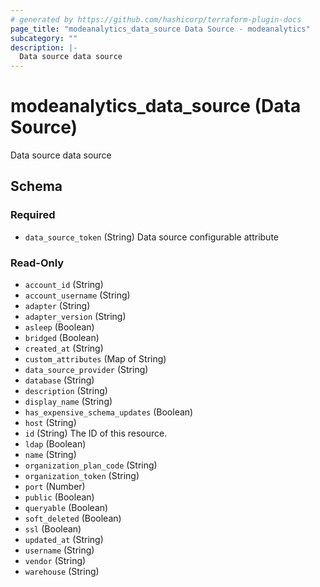 ```yaml
---
# generated by https://github.com/hashicorp/terraform-plugin-docs
page_title: "modeanalytics_data_source Data Source - modeanalytics"
subcategory: ""
description: |-
  Data source data source
---
```


# modeanalytics_data_source (Data Source)

Data source data source



<!-- schema generated by tfplugindocs -->
## Schema

### Required

- `data_source_token` (String) Data source configurable attribute

### Read-Only

- `account_id` (String)
- `account_username` (String)
- `adapter` (String)
- `adapter_version` (String)
- `asleep` (Boolean)
- `bridged` (Boolean)
- `created_at` (String)
- `custom_attributes` (Map of String)
- `data_source_provider` (String)
- `database` (String)
- `description` (String)
- `display_name` (String)
- `has_expensive_schema_updates` (Boolean)
- `host` (String)
- `id` (String) The ID of this resource.
- `ldap` (Boolean)
- `name` (String)
- `organization_plan_code` (String)
- `organization_token` (String)
- `port` (Number)
- `public` (Boolean)
- `queryable` (Boolean)
- `soft_deleted` (Boolean)
- `ssl` (Boolean)
- `updated_at` (String)
- `username` (String)
- `vendor` (String)
- `warehouse` (String)
